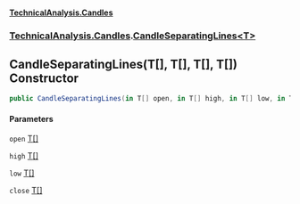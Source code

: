 #### [TechnicalAnalysis.Candles](TechnicalAnalysis.Candles.md 'TechnicalAnalysis.Candles')
### [TechnicalAnalysis.Candles](TechnicalAnalysis.Candles.md#TechnicalAnalysis.Candles 'TechnicalAnalysis.Candles').[CandleSeparatingLines&lt;T&gt;](CandleSeparatingLines_T_.md 'TechnicalAnalysis.Candles.CandleSeparatingLines<T>')

## CandleSeparatingLines(T[], T[], T[], T[]) Constructor

```csharp
public CandleSeparatingLines(in T[] open, in T[] high, in T[] low, in T[] close);
```
#### Parameters

<a name='TechnicalAnalysis.Candles.CandleSeparatingLines_T_.CandleSeparatingLines(T[],T[],T[],T[]).open'></a>

`open` [T](CandleSeparatingLines_T_.md#TechnicalAnalysis.Candles.CandleSeparatingLines_T_.T 'TechnicalAnalysis.Candles.CandleSeparatingLines<T>.T')[[]](https://docs.microsoft.com/en-us/dotnet/api/System.Array 'System.Array')

<a name='TechnicalAnalysis.Candles.CandleSeparatingLines_T_.CandleSeparatingLines(T[],T[],T[],T[]).high'></a>

`high` [T](CandleSeparatingLines_T_.md#TechnicalAnalysis.Candles.CandleSeparatingLines_T_.T 'TechnicalAnalysis.Candles.CandleSeparatingLines<T>.T')[[]](https://docs.microsoft.com/en-us/dotnet/api/System.Array 'System.Array')

<a name='TechnicalAnalysis.Candles.CandleSeparatingLines_T_.CandleSeparatingLines(T[],T[],T[],T[]).low'></a>

`low` [T](CandleSeparatingLines_T_.md#TechnicalAnalysis.Candles.CandleSeparatingLines_T_.T 'TechnicalAnalysis.Candles.CandleSeparatingLines<T>.T')[[]](https://docs.microsoft.com/en-us/dotnet/api/System.Array 'System.Array')

<a name='TechnicalAnalysis.Candles.CandleSeparatingLines_T_.CandleSeparatingLines(T[],T[],T[],T[]).close'></a>

`close` [T](CandleSeparatingLines_T_.md#TechnicalAnalysis.Candles.CandleSeparatingLines_T_.T 'TechnicalAnalysis.Candles.CandleSeparatingLines<T>.T')[[]](https://docs.microsoft.com/en-us/dotnet/api/System.Array 'System.Array')